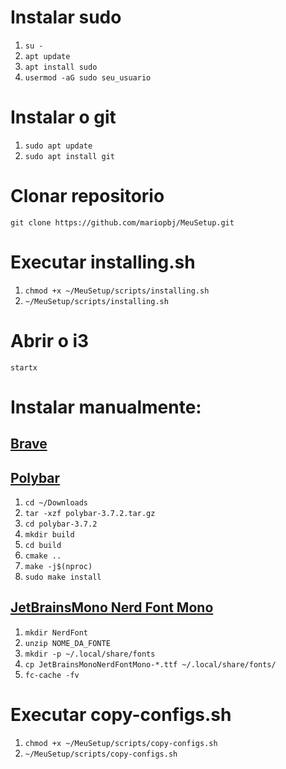 # Instalar sudo
1. `su -`
2. `apt update`
3. `apt install sudo`
4. `usermod -aG sudo seu_usuario`

# Instalar o git
1. `sudo apt update`
2. `sudo apt install git`

# Clonar repositorio
`git clone https://github.com/mariopbj/MeuSetup.git`

# Executar installing.sh
1. `chmod +x ~/MeuSetup/scripts/installing.sh`
2. `~/MeuSetup/scripts/installing.sh`

# Abrir o i3
`startx`

# Instalar manualmente:

## [Brave](https://brave.com/pt-br/)
## [Polybar](https://github.com/polybar/polybar)
1. `cd ~/Downloads`
2. `tar -xzf polybar-3.7.2.tar.gz`
3. `cd polybar-3.7.2`
4. `mkdir build`
5. `cd build`
6. `cmake ..`
7. `make -j$(nproc)`
8. `sudo make install`

## [JetBrainsMono Nerd Font Mono](https://www.nerdfonts.com/font-downloads)
1. `mkdir NerdFont`
2. `unzip NOME_DA_FONTE`
3. `mkdir -p ~/.local/share/fonts`
4. `cp JetBrainsMonoNerdFontMono-*.ttf ~/.local/share/fonts/`
5. `fc-cache -fv`

# Executar copy-configs.sh
1. `chmod +x ~/MeuSetup/scripts/copy-configs.sh`
2. `~/MeuSetup/scripts/copy-configs.sh`